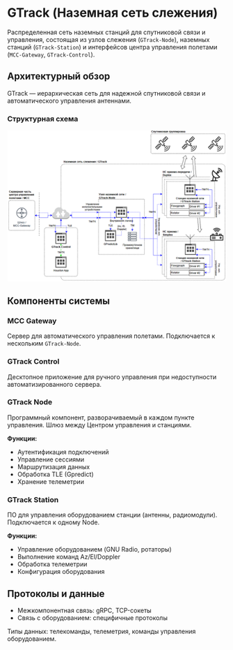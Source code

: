 # GTrack (Наземная сеть слежения)

Распределенная сеть наземных станций для спутниковой связи и управления, состоящая из узлов слежения (`GTrack-Node`), наземных станций (`GTrack-Station`) и интерфейсов центра управления полетами (`MCC-Gateway`, `GTrack-Control`).

## Архитектурный обзор

GTrack — иерархическая сеть для надежной спутниковой связи и автоматического управления антеннами.

### Структурная схема

![Структурная схема](assets/structural-diagram.png)

## Компоненты системы

### MCC Gateway
Сервер для автоматического управления полетами. Подключается к нескольким `GTrack-Node`.

### GTrack Control
Десктопное приложение для ручного управления при недоступности автоматизированного сервера.

### GTrack Node
Программный компонент, разворачиваемый в каждом пункте управления. Шлюз между Центром управления и станциями.

**Функции:**
- Аутентификация подключений
- Управление сессиями
- Маршрутизация данных
- Обработка TLE (Gpredict)
- Хранение телеметрии

### GTrack Station
ПО для управления оборудованием станции (антенны, радиомодули). Подключается к одному Node.

**Функции:**
- Управление оборудованием (GNU Radio, ротаторы)
- Выполнение команд Az/El/Doppler
- Обработка телеметрии
- Конфигурация оборудования

## Протоколы и данные

- Межкомпонентная связь: gRPC, TCP-сокеты  
- Связь с оборудованием: специфичные протоколы  

Типы данных: телекоманды, телеметрия, команды управления оборудованием.
